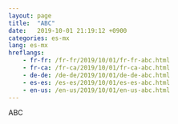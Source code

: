 ```yaml
---
layout: page
title:  "ABC"
date:   2019-10-01 21:19:12 +0900
categories: es-mx
lang: es-mx
hreflangs:
    - fr-fr: /fr-fr/2019/10/01/fr-fr-abc.html
    - fr-ca: /fr-ca/2019/10/01/fr-ca-abc.html
    - de-de: /de-de/2019/10/01/de-de-abc.html
    - es-es: /es-es/2019/10/01/es-es-abc.html
    - en-us: /en-us/2019/10/01/en-us-abc.html
---
```

ABC
